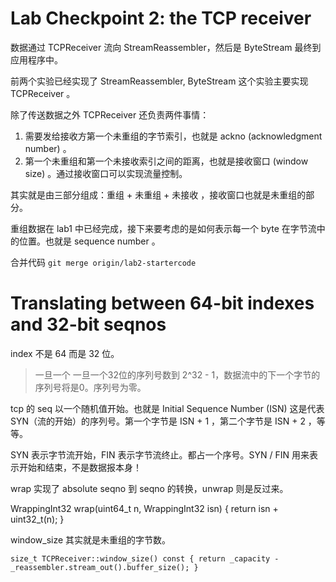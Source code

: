 # Lab Checkpoint 2: the TCP receiver

数据通过 TCPReceiver 流向 StreamReassembler，然后是 ByteStream 最终到应用程序中。

前两个实验已经实现了 StreamReassembler, ByteStream 这个实验主要实现 TCPReceiver 。

除了传送数据之外 TCPReceiver 还负责两件事情：

1. 需要发给接收方第一个未重组的字节索引，也就是 ackno (acknowledgment number) 。
2. 第一个未重组和第一个未接收索引之间的距离，也就是接收窗口 (window size) 。通过接收窗口可以实现流量控制。

其实就是由三部分组成：重组 + 未重组 + 未接收 ，接收窗口也就是未重组的部分。

重组数据在 lab1 中已经完成，接下来要考虑的是如何表示每一个 byte 在字节流中的位置。也就是 sequence number 。

合并代码 `git merge origin/lab2-startercode`

# Translating between 64-bit indexes and 32-bit seqnos

index 不是 64 而是 32 位。

> 一旦一个 一旦一个32位的序列号数到 2^32 - 1，数据流中的下一个字节的序列号将是0。序列号为零。

tcp 的 seq 以一个随机值开始。也就是 Initial Sequence Number (ISN) 这是代表SYN（流的开始）的序列号。第一个字节是 ISN + 1 ，第二个字节是 ISN + 2 ，等等。

SYN 表示字节流开始，FIN 表示字节流终止。都占一个序号。SYN / FIN 用来表示开始和结束，不是数据报本身！

wrap 实现了 absolute seqno 到 seqno 的转换，unwrap 则是反过来。

WrappingInt32 wrap(uint64_t n, WrappingInt32 isn) { return isn + uint32_t(n); }

window_size 其实就是未重组的字节数。

`size_t TCPReceiver::window_size() const { return _capacity - _reassembler.stream_out().buffer_size(); }`
  